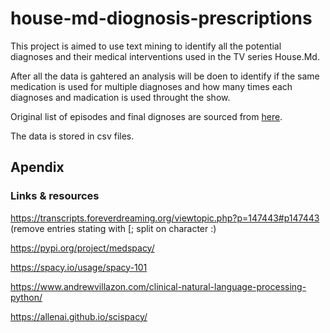 # house-md-diognosis-prescriptions

This project is aimed to use text mining to identify all the potential diagnoses and their medical interventions used in the TV series House.Md.   

After all the data is gahtered an analysis will be doen to identify if the same medication is used for multiple diagnoses and how many times each diagnoses and madication is used throught the show.   

Original list of episodes and final dignoses are sourced from [here](https://house.fandom.com/wiki/List_of_medical_diagnoses).

The data is stored in csv files.


## Apendix
### Links & resources

https://transcripts.foreverdreaming.org/viewtopic.php?p=147443#p147443 (remove entries stating with [; split on character :)

https://pypi.org/project/medspacy/

https://spacy.io/usage/spacy-101


https://www.andrewvillazon.com/clinical-natural-language-processing-python/

https://allenai.github.io/scispacy/

